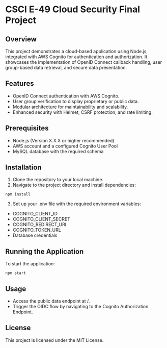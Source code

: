 # CSCI E-49 Cloud Security Final Project

## Overview

This project demonstrates a cloud-based application using Node.js, integrated with AWS Cognito for authentication and authorization. It showcases the implementation of OpenID Connect callback handling, user group-based data retrieval, and secure data presentation.

## Features

- OpenID Connect authentication with AWS Cognito.
- User group verification to display proprietary or public data.
- Modular architecture for maintainability and scalability.
- Enhanced security with Helmet, CSRF protection, and rate limiting.

## Prerequisites

- Node.js (Version X.X.X or higher recommended)
- AWS account and a configured Cognito User Pool
- MySQL database with the required schema

## Installation

1. Clone the repository to your local machine.
2. Navigate to the project directory and install dependencies:
 ```shell
npm install
   ```
3. Set up your .env file with the required environment variables:
  - COGNITO_CLIENT_ID
  - COGNITO_CLIENT_SECRET
  - COGNITO_REDIRECT_URI
  - COGNITO_TOKEN_URL
  - Database credentials

## Running the Application
To start the application:
```shell
npm start
   ```

## Usage
- Access the public data endpoint at /.
- Trigger the OIDC flow by navigating to the Cognito Authorization Endpoint.

## License
This project is licensed under the MIT License.
